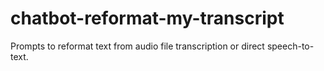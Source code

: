 # chatbot-reformat-my-transcript
Prompts to reformat text from audio file transcription or direct speech-to-text.
